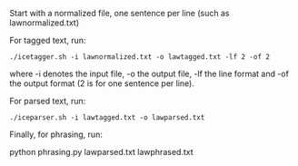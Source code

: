 Start with a normalized file, one sentence per line (such as lawnormalized.txt)

For tagged text, run:

```./icetagger.sh -i lawnormalized.txt -o lawtagged.txt -lf 2 -of 2```

where -i denotes the input file, -o the output file, -lf the line format and -of the output format (2 is for one sentence per line).

For parsed text, run:

```./iceparser.sh -i lawtagged.txt -o lawparsed.txt```

Finally, for phrasing, run:

python phrasing.py lawparsed.txt lawphrased.txt
